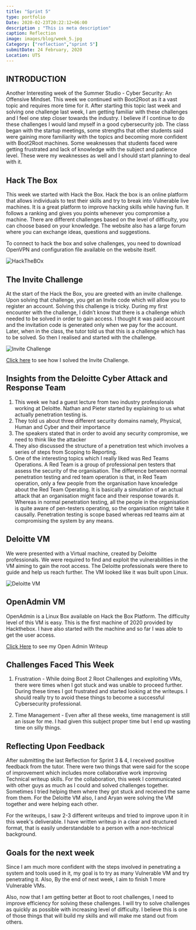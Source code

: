 ```yaml
---
title: "Sprint 5"
type: portfolio
Date: 2020-02-23T20:22:12+06:00
description : "This is meta description"
caption: Reflection
image: images/blog/week_5.jpg
Category: ["reflection","sprint 5"]
submitDate: 24 February, 2020
Location: UTS
---
```

## INTRODUCTION
Another Interesting week of the Summer Studio - Cyber Security: An Offensive Mindset. This week we continued with Boot2Root as it a vast topic and requires more time for it. After starting this topic last week and solving one challenge last week, I am getting familiar with these challenges and I feel one step closer towards the industry. I believe if I continue to do these challenges I would land myself in a good cybersecurity job. The class began with the startup meetings, some strengths that other students said were gaining more familiarity with the topics and becoming more confident with Boot2Root machines. Some weaknesses that students faced were getting frustrated and lack of knowledge with the subject and patience level. These were my weaknesses as well and I should start planning to deal with it.

## Hack The Box
This week we started with Hack the Box. Hack the box is an online platform that allows individuals to test their skills and try to break into Vulnerable live machines. It is a great platform to improve hacking skills while having fun. It follows a ranking and gives you points whenever you compromise a machine. There are different challenges based on the level of difficulty, you can choose based on your knowledge. The website also has a large forum where you can exchange ideas, questions and suggestions.

To connect to hack the box and solve challenges, you need to download OpenVPN and configuration file available on the website itself.

![HackTheBOx](/images/blog/openAdmin.PNG)

## The Invite Challenge
At the start of the Hack the Box, you are greeted with an invite challenge. Upon solving that challenge, you get an Invite code which will allow you to register an account. Solving this challenge is tricky. During my first encounter with the challenge, I didn’t know that there is a challenge which needed to be solved in order to gain access. I thought it was paid account and the invitation code is generated only when we pay for the account. Later, when in the class, the tutor told us that this is a challenge which has to be solved. So then I realised and started with the challenge.

![Invite Challenge](/images/blog/invite_challenge.PNG)

[Click here](/blog/HackTheBox) to see how I solved the Invite Challenge.

## Insights from the Deloitte Cyber Attack and Response Team

1. This week we had a guest lecture from two industry professionals working at Deloitte. Nathan and Pieter started by explaining to us what actually penetration testing is. 
2. They told us about three different security domains namely, Physical, Human and Cyber and their importance
3. The speakers stated that in order to avoid any security compromise, we need to think like the attacker
4. They also discussed the structure of a penetration test which involves a series of steps from Scoping to Reporting.
5. One of the interesting topics which I really liked was Red Teams Operations. A Red Team is a group of professional pen testers that assess the security of the organisation. The difference between normal penetration testing and red team operation is that, in Red Team operation, only a few people from the organisation have knowledge about the Red Team Operating. It is basically a simulation of an actual attack that an organisation might face and their response towards it. Whereas in normal penetration testing, all the people in the organisation is quite aware of pen-testers operating, so the organisation might take it causally. Penetration testing is scope based whereas red teams aim at compromising the system by any means.

## Deloitte VM
We were presented with a Virtual machine, created by Deloitte professionals. We were required to find and exploit the vulnerabilities in the VM aiming to gain the root access. The Deloitte professionals were there to guide and help us reach further. The VM looked like it was built upon Linux.

![Deloitte VM](/images/blog/Deloitte_VM.PNG)

## OpenAdmin VM
OpenAdmin is a Linux Box available on Hack the Box Platform. The difficulty level of this VM is easy. This is the first machine of 2020 provided by Hackthebox. I have also started with the machine and so far I was able to get the user access.

[Click Here](/blog/Week-6/Open_Admin_user.pdf) to see my Open Admin Writeup

## Challenges Faced This Week
1. Frustration - While doing Boot 2 Root Challenges and exploiting VMs, there were times when I got stuck and was unable to proceed further. During these times I got frustrated and started looking at the writeups. I should really try to avoid these things to become a successful Cybersecurity professional.

2. Time Management - Even after all these weeks, time management is still an issue for me. I had given this subject proper time but I end up wasting time on silly things. 

## Reflecting Upon Feedback
After submitting the last Reflection for Sprint 3 & 4, I received positive feedback from the tutor. There were two things that were said for the scope of improvement which includes more collaborative work improving Technical writeup skills. For the collaboration, this week I communicated with other guys as much as I could and solved challenges together. Sometimes I tried helping them where they got stuck and received the same from them. For the Deloitte VM also, I and Aryan were solving the VM together and were helping each other. 

For the writeups, I saw 2-3 different writeups and tried to improve upon it in this week's deliverable. I have written writeup in a clear and structured format, that is easily understandable to a person with a non-technical background.

## Goals for the next week
Since I am much more confident with the steps involved in penetrating a system and tools used in it, my goal is to try as many Vulnerable VM and try penetrating it. Also, By the end of next week, I aim to finish 1 more Vulnerable VMs.

Also, now that I am getting better at Boot to root challenges, I need to improve efficiency for solving these challenges. I will try to solve challenges as quickly as possible with increasing level of difficulty. I believe this is one of those things that will build my skills and will make me stand out from others.